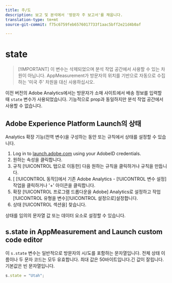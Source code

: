 ```yaml
---
title: 주/도
description: 보고 및 분석에서 '방문자 주 보고서'를 채웁니다.
translation-type: tm+mt
source-git-commit: f75c6759feb6576017733f1aac5bff2e21d4b0af

---
```



# state

> [!IMPORTANT] 이 변수는 삭제되었으며 분석 작업 공간에서 사용할 수 있는 차원이 아닙니다. AppMeasurement가 방문자의 위치를 기반으로 자동으로 수집하는 &#39;미국 주&#39; 차원을 대신 사용하십시오.

이전 버전의 Adobe Analytics에서는 방문자가 소매 사이트에서 배송 정보를 입력할 때 `state` 변수가 사용되었습니다. 기능적으로 prop과 동일하지만 분석 작업 공간에서 사용할 수 없습니다.

## Adobe Experience Platform Launch의 상태

Analytics 확장 기능(전역 변수)을 구성하는 동안 또는 규칙에서 상태를 설정할 수 있습니다.

1. Log in to [launch.adobe.com](https://launch.adobe.com) using your AdobeID credentials.
2. 원하는 속성을 클릭합니다.
3. 규칙 [!UICONTROL 탭으로 이동한] 다음 원하는 규칙을 클릭하거나 규칙을 만듭니다.
4. [ [!UICONTROL 동작]]에서 기존 Adobe Analytics - [!UICONTROL 변수 설정] 작업을 클릭하거나 &#39;+&#39; 아이콘을 클릭합니다.
5. 확장 [!UICONTROL 프로그램 드롭다운을 Adobe] Analytics로 설정하고 작업 [!UICONTROL 유형을 변수][!UICONTROL 설정으로]설정합니다.
6. 상태 [!UICONTROL 섹션을] 찾습니다.

상태를 임의의 문자열 값 또는 데이터 요소로 설정할 수 있습니다.

## s.state in AppMeasurement and Launch custom code editor

이 `s.state` 변수는 일반적으로 방문자의 시/도를 포함하는 문자열입니다. 전체 상태 이름이나 두 문자 코드는 모두 유효합니다. 최대 값은 50바이트입니다.긴 값이 잘립니다. 기본값은 빈 문자열입니다.

```js
s.state = "Utah";
```
